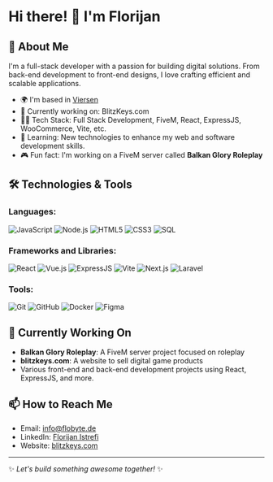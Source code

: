 # Hi there! 👋 I'm Florijan

## 🚀 About Me

I'm a full-stack developer with a passion for building digital solutions. From back-end development to front-end designs, I love crafting efficient and scalable applications. 

- 🌍 I'm based in [Viersen]([https://www.linkedin.com/in/florijan-istrefi-503b92331/](https://maps.app.goo.gl/fTMexf3LwS6Yd2jo6))
- 🔭 Currently working on: BlitzKeys.com
- 👨‍💻 Tech Stack: Full Stack Development, FiveM, React, ExpressJS, WooCommerce, Vite, etc.
- 🌱 Learning: New technologies to enhance my web and software development skills.
- 🎮 Fun fact: I'm working on a FiveM server called **Balkan Glory Roleplay**

## 🛠️ Technologies & Tools

### Languages:
![JavaScript](https://img.shields.io/badge/-JavaScript-000?style=flat&logo=javascript)
![Node.js](https://img.shields.io/badge/-Node.js-000?style=flat&logo=node.js)
![HTML5](https://img.shields.io/badge/-HTML5-000?style=flat&logo=html5)
![CSS3](https://img.shields.io/badge/-CSS3-000?style=flat&logo=css3)
![SQL](https://img.shields.io/badge/-SQL-000?style=flat&logo=sql)

### Frameworks and Libraries:
![React](https://img.shields.io/badge/-React-000?style=flat&logo=react)
![Vue.js](https://img.shields.io/badge/-Vue.js-000?style=flat&logo=vue.js)
![ExpressJS](https://img.shields.io/badge/-ExpressJS-000?style=flat&logo=express)
![Vite](https://img.shields.io/badge/-Vite-000?style=flat&logo=vite)
![Next.js](https://img.shields.io/badge/-Next.js-000?style=flat&logo=next.js)
![Laravel](https://img.shields.io/badge/-Laravel-000?style=flat&logo=laravel)

### Tools:
![Git](https://img.shields.io/badge/-Git-000?style=flat&logo=git)
![GitHub](https://img.shields.io/badge/-GitHub-000?style=flat&logo=github)
![Docker](https://img.shields.io/badge/-Docker-000?style=flat&logo=docker)
![Figma](https://img.shields.io/badge/-Figma-000?style=flat&logo=figma)

## 🔧 Currently Working On

- **Balkan Glory Roleplay**: A FiveM server project focused on roleplay
- **blitzkeys.com**: A website to sell digital game products
- Various front-end and back-end development projects using React, ExpressJS, and more.

## 📫 How to Reach Me

- Email: [info@flobyte.de](mailto:info@flobyte.de)
- LinkedIn: [Florijan Istrefi](https://www.linkedin.com/in/florijan-istrefi-503b92331/)
- Website: [blitzkeys.com](https://blitzkeys.com)

---

✨ *Let's build something awesome together!* ✨

